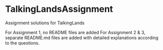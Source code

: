 # TalkingLandsAssignment
Assignment solutions for TalkingLands

For Assignment 1, no README files are added
For Assignment 2 & 3, separate README.md files are added with detailed explanations according to the questions.
